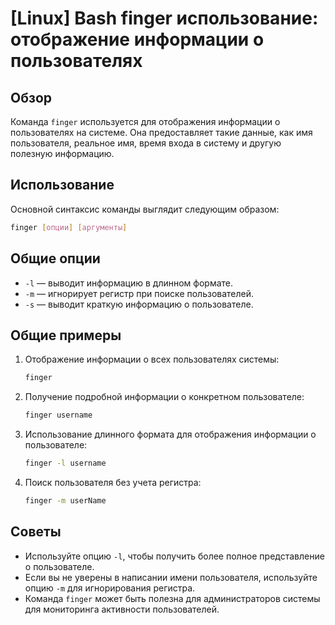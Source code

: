 # [Linux] Bash finger использование: отображение информации о пользователях

## Обзор
Команда `finger` используется для отображения информации о пользователях на системе. Она предоставляет такие данные, как имя пользователя, реальное имя, время входа в систему и другую полезную информацию.

## Использование
Основной синтаксис команды выглядит следующим образом:

```bash
finger [опции] [аргументы]
```

## Общие опции
- `-l` — выводит информацию в длинном формате.
- `-m` — игнорирует регистр при поиске пользователей.
- `-s` — выводит краткую информацию о пользователе.

## Общие примеры
1. Отображение информации о всех пользователях системы:
   ```bash
   finger
   ```

2. Получение подробной информации о конкретном пользователе:
   ```bash
   finger username
   ```

3. Использование длинного формата для отображения информации о пользователе:
   ```bash
   finger -l username
   ```

4. Поиск пользователя без учета регистра:
   ```bash
   finger -m userName
   ```

## Советы
- Используйте опцию `-l`, чтобы получить более полное представление о пользователе.
- Если вы не уверены в написании имени пользователя, используйте опцию `-m` для игнорирования регистра.
- Команда `finger` может быть полезна для администраторов системы для мониторинга активности пользователей.